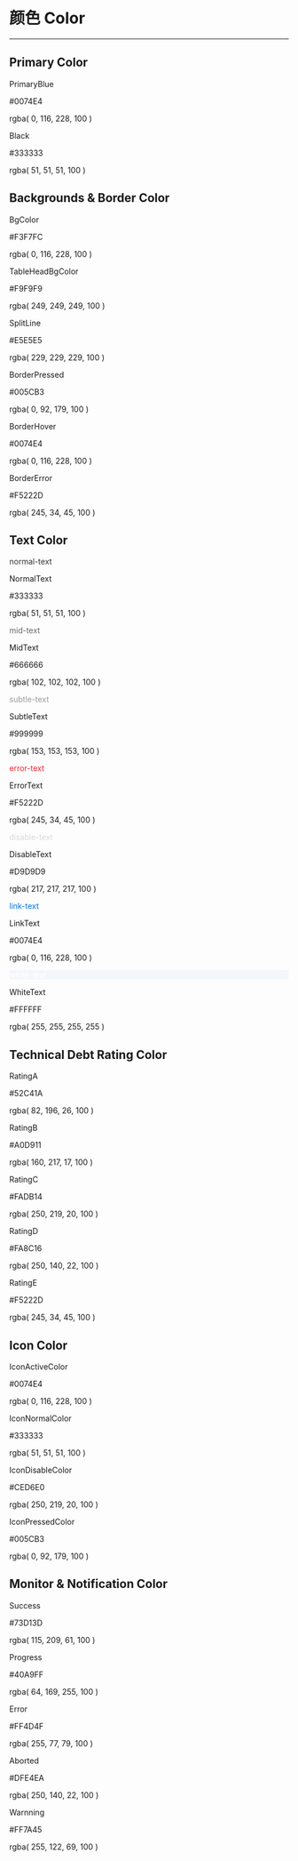 
# 颜色 Color

* * *

## Primary Color

<div class="color-guide">
  <div class="section">
    <div class="block" style="background-color: #0074E4;"></div>
    <p>PrimaryBlue</p>
    <p>#0074E4</p>
    <p>rgba( 0, 116, 228, 100 )</p>
  </div>
  
  <div class="section">
    <div class="block" style="background-color: #333333;"></div>
    <p>Black</p>
    <p>#333333</p>
    <p>rgba( 51, 51, 51, 100 )</p>
  </div>
</div>


## Backgrounds & Border Color

<div class="color-guide">
  <div class="section">
    <div class="block" style="background-color: #F3F7FC;"></div>
    <p>BgColor</p>
    <p>#F3F7FC</p>
    <p>rgba( 0, 116, 228, 100 )</p>
  </div>
  
  <div class="section">
    <div class="block" style="background-color: #F9F9F9;"></div>
    <p>TableHeadBgColor</p>
    <p>#F9F9F9</p>
    <p>rgba( 249, 249, 249, 100 )</p>
  </div>
  
  <div class="section">
    <div class="block bordered" style="border-color: #E5E5E5;"></div>
    <p>SplitLine</p>
    <p>#E5E5E5</p>
    <p>rgba( 229, 229, 229, 100 )</p>
  </div>
  
  <div class="section">
    <div class="block bordered" style="border-color: #005CB3;"></div>
    <p>BorderPressed</p>
    <p>#005CB3</p>
    <p>rgba( 0, 92, 179, 100 )</p>
  </div>
  
  <div class="section">
    <div class="block bordered" style="border-color: #0074E4;"></div>
    <p>BorderHover</p>
    <p>#0074E4</p>
    <p>rgba( 0, 116, 228, 100 )</p>
  </div>
  
  <div class="section">
    <div class="block bordered" style="border-color: #F5222D;"></div>
    <p>BorderError</p>
    <p>#F5222D</p>
    <p>rgba( 245, 34, 45, 100 )</p>
  </div>
</div>


## Text Color

<div class="color-guide">
  <div class="section">
    <div class="block text" style="color: #333333;">normal-text</div>
    <p>NormalText</p>
    <p>#333333</p>
    <p>rgba( 51, 51, 51, 100 )</p>
  </div>
  
  <div class="section">
    <div class="block text" style="color: #666666;">mid-text</div>
    <p>MidText</p>
    <p>#666666</p>
    <p>rgba( 102, 102, 102, 100 )</p>
  </div>
  
  <div class="section">
    <div class="block text" style="color: #999999;">subtle-text</div>
    <p>SubtleText</p>
    <p>#999999</p>
    <p>rgba( 153, 153, 153, 100 )</p>
  </div>
  
  <div class="section">
    <div class="block text" style="color: #F5222D;">error-text</div>
    <p>ErrorText</p>
    <p>#F5222D</p>
    <p>rgba( 245, 34, 45, 100 )</p>
  </div>
  
  <div class="section">
    <div class="block text" style="color: #D9D9D9;">disable-text</div>
    <p>DisableText</p>
    <p>#D9D9D9</p>
    <p>rgba( 217, 217, 217, 100 )</p>
  </div>
  
  <div class="section">
    <div class="block text" style="color: #0074E4;">link-text</div>
    <p>LinkText</p>
    <p>#0074E4</p>
    <p>rgba( 0, 116, 228, 100 )</p>
  </div>
  
  <div class="section">
    <div class="block text" style="color: #FFFFFF; background-color: #F3F7FC;">white-text</div>
    <p>WhiteText</p>
    <p>#FFFFFF</p>
    <p>rgba( 255, 255, 255, 255 )</p>
  </div>
</div>

## Technical Debt Rating Color

<div class="color-guide">
  <div class="section">
    <div class="block" style="background-color: #52C41A;"></div>
    <p>RatingA</p>
    <p>#52C41A</p>
    <p>rgba( 82, 196, 26, 100 )</p>
  </div>
  
  <div class="section">
    <div class="block" style="background-color: #A0D911;"></div>
    <p>RatingB</p>
    <p>#A0D911</p>
    <p>rgba( 160, 217, 17, 100 )</p>
  </div>
    
  <div class="section">
    <div class="block" style="background-color: #FADB14;"></div>
    <p>RatingC</p>
    <p>#FADB14</p>
    <p>rgba( 250, 219, 20, 100 )</p>
  </div>
  
  <div class="section">
    <div class="block" style="background-color: #FA8C16;"></div>
    <p>RatingD</p>
    <p>#FA8C16</p>
    <p>rgba( 250, 140, 22, 100 )</p>
  </div>
  
  <div class="section">
    <div class="block" style="background-color: #F5222D;"></div>
    <p>RatingE</p>
    <p>#F5222D</p>
    <p>rgba( 245, 34, 45, 100 )</p>
  </div>
  
</div>


## Icon Color

<div class="color-guide">
  <div class="section">
    <div class="block icon" style="background-color: #0074E4;"></div>
    <p>IconActiveColor</p>
    <p>#0074E4</p>
    <p>rgba( 0, 116, 228, 100 )</p>
  </div>
  
  <div class="section">
    <div class="block icon" style="background-color: #333333;"></div>
    <p>IconNormalColor</p>
    <p>#333333</p>
    <p>rgba( 51, 51, 51, 100 )</p>
  </div>
  
  <div class="section">
    <div class="block icon" style="background-color: #CED6E0;"></div>
    <p>IconDisableColor</p>
    <p>#CED6E0</p>
    <p>rgba( 250, 219, 20, 100 )</p>
  </div>
  
  <div class="section">
    <div class="block icon" style="background-color: #005CB3;"></div>
    <p>IconPressedColor</p>
    <p>#005CB3</p>
    <p>rgba( 0, 92, 179, 100 )</p>
  </div>
</div>

## Monitor & Notification Color

<div class="color-guide">
  <div class="section">
    <div class="block" style="background-color: #73D13D;"></div>
    <p>Success</p>
    <p>#73D13D</p>
    <p>rgba( 115, 209, 61, 100 )</p>
  </div>
  
  <div class="section">
    <div class="block" style="background-color: #40A9FF;"></div>
    <p>Progress</p>
    <p>#40A9FF</p>
    <p>rgba( 64, 169, 255, 100 )</p>
  </div>
    
  <div class="section">
    <div class="block" style="background-color: #FF4D4F;"></div>
    <p>Error</p>
    <p>#FF4D4F</p>
    <p>rgba( 255, 77, 79, 100 )</p>
  </div>
  
  <div class="section">
    <div class="block" style="background-color: #DFE4EA;"></div>
    <p>Aborted</p>
    <p>#DFE4EA</p>
    <p>rgba( 250, 140, 22, 100 )</p>
  </div>
  
  <div class="section">
    <div class="block" style="background-color: #FF7A45;"></div>
    <p>Warnning</p>
    <p>#FF7A45</p>
    <p>rgba( 255, 122, 69, 100 )</p>
  </div>
  
</div>
